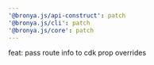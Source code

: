 ```yaml
---
'@bronya.js/api-construct': patch
'@bronya.js/cli': patch
'@bronya.js/core': patch
---
```


feat: pass route info to cdk prop overrides
